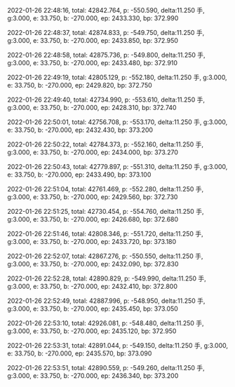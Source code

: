 2022-01-26 22:48:16, total: 42842.764, p: -550.590, delta:11.250 手, g:3.000, e: 33.750, b: -270.000, ep: 2433.330, bp: 372.990

2022-01-26 22:48:37, total: 42874.833, p: -549.750, delta:11.250 手, g:3.000, e: 33.750, b: -270.000, ep: 2433.850, bp: 372.950

2022-01-26 22:48:58, total: 42875.736, p: -549.800, delta:11.250 手, g:3.000, e: 33.750, b: -270.000, ep: 2433.480, bp: 372.910

2022-01-26 22:49:19, total: 42805.129, p: -552.180, delta:11.250 手, g:3.000, e: 33.750, b: -270.000, ep: 2429.820, bp: 372.750

2022-01-26 22:49:40, total: 42734.990, p: -553.610, delta:11.250 手, g:3.000, e: 33.750, b: -270.000, ep: 2428.310, bp: 372.740

2022-01-26 22:50:01, total: 42756.708, p: -553.170, delta:11.250 手, g:3.000, e: 33.750, b: -270.000, ep: 2432.430, bp: 373.200

2022-01-26 22:50:22, total: 42784.373, p: -552.160, delta:11.250 手, g:3.000, e: 33.750, b: -270.000, ep: 2434.000, bp: 373.270

2022-01-26 22:50:43, total: 42779.897, p: -551.310, delta:11.250 手, g:3.000, e: 33.750, b: -270.000, ep: 2433.490, bp: 373.100

2022-01-26 22:51:04, total: 42761.469, p: -552.280, delta:11.250 手, g:3.000, e: 33.750, b: -270.000, ep: 2429.560, bp: 372.730

2022-01-26 22:51:25, total: 42730.454, p: -554.760, delta:11.250 手, g:3.000, e: 33.750, b: -270.000, ep: 2426.680, bp: 372.680

2022-01-26 22:51:46, total: 42808.346, p: -551.720, delta:11.250 手, g:3.000, e: 33.750, b: -270.000, ep: 2433.720, bp: 373.180

2022-01-26 22:52:07, total: 42867.276, p: -550.550, delta:11.250 手, g:3.000, e: 33.750, b: -270.000, ep: 2432.090, bp: 372.830

2022-01-26 22:52:28, total: 42890.829, p: -549.990, delta:11.250 手, g:3.000, e: 33.750, b: -270.000, ep: 2432.410, bp: 372.800

2022-01-26 22:52:49, total: 42887.996, p: -548.950, delta:11.250 手, g:3.000, e: 33.750, b: -270.000, ep: 2435.450, bp: 373.050

2022-01-26 22:53:10, total: 42926.081, p: -548.480, delta:11.250 手, g:3.000, e: 33.750, b: -270.000, ep: 2435.120, bp: 372.950

2022-01-26 22:53:31, total: 42891.044, p: -549.150, delta:11.250 手, g:3.000, e: 33.750, b: -270.000, ep: 2435.570, bp: 373.090

2022-01-26 22:53:51, total: 42890.559, p: -549.260, delta:11.250 手, g:3.000, e: 33.750, b: -270.000, ep: 2436.340, bp: 373.200